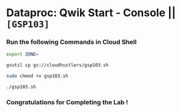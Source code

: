 # Dataproc: Qwik Start - Console || `[GSP103]`

### Run the following Commands in Cloud Shell

```bash
export ZONE=
```

```bash
gsutil cp gs://cloudhustlers/gsp103.sh

sudo chmod +x gsp103.sh

./gsp103.sh
```

### Congratulations for Completing the Lab !
